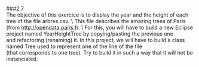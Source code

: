 ###2.7 \
The objective of this exercice is to display the year and the height of each tree of the file arbres.csv. \ 
This file describes the amazing trees of Paris (from http://opendata.paris.fr. \ 
For this, you will have to build a new Eclipse project named YearHeightTree by copying/pasting the previous one \
and refactoring (renaming) it. In this project, we will have to build a class named Tree used to represent one of the line of the file \
(that corresponds to one tree). Try to build it in such a way that it will not be instanciated.
